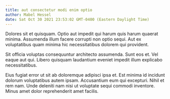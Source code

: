 ```yaml
---
title: aut consectetur modi enim optio
author: Mabel Hessel
date: Sat Oct 30 2021 23:53:02 GMT-0400 (Eastern Daylight Time)
---
```

Dolores sit et quisquam. Optio aut impedit qui harum quis harum quaerat minima. Assumenda illum facere corrupti non optio sequi. Aut ex voluptatibus quam minima hic necessitatibus dolorem qui provident.

 Sit officia voluptas consequuntur architecto assumenda. Sunt eos et. Vel eaque aut qui. Libero quisquam laudantium eveniet impedit illum explicabo necessitatibus.

 Eius fugiat error ut sit ab doloremque adipisci ipsa et. Est minima id incidunt dolorum voluptatibus autem ipsam. Accusantium eum qui excepturi. Nihil et rem nam. Unde deleniti nam nisi ut voluptate sequi commodi inventore. Minus amet dolor reprehenderit amet facilis.